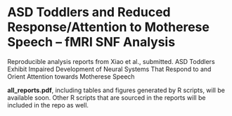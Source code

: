 
# ASD Toddlers and Reduced Response/Attention to Motherese Speech – fMRI SNF Analysis

Reproducible analysis reports from Xiao et al., submitted. ASD Toddlers Exhibit Impaired Development of Neural Systems That Respond to and Orient Attention towards Motherese Speech

**all_reports.pdf**, including tables and figures generated by R scripts, will be available soon. Other R scripts that are sourced in the reports will be included in the repo as well. 
